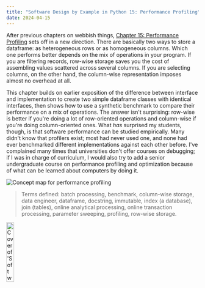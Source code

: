 ```yaml
---
title: "Software Design by Example in Python 15: Performance Profiling"
date: 2024-04-15
---
```


After previous chapters on webbish things,
[Chapter 15: Performance Profiling][sdxpy_perf] sets off in a new direction.
There are basically two ways to store a dataframe:
as heterogeneous rows or as homogeneous columns.
Which one performs better depends on the mix of operations in your program.
If you are filtering records,
row-wise storage saves you the cost of assembling values scattered across several columns.
If you are selecting columns,
on the other hand,
the column-wise representation imposes almost no overhead at all.

This chapter builds on earlier exposition of the difference between interface and implementation
to create two simple dataframe classes with identical interfaces,
then shows how to use a synthetic benchmark to compare their performance
on a mix of operations.
The answer isn't surprising:
row-wise is better if you're doing a lot of row-oriented operations
and column-wise if you're doing column-oriented ones.
What *has* surprised my students,
though,
is that software performance can be studied empirically.
Many didn't know that profilers exist;
most had never used one,
and none had ever benchmarked different implementations against each other before.
I've complained many times that universities don't offer courses on debugging;
if I was in charge of curriculum,
I would also try to add a senior undergraduate course on performance profiling and optimization
because of what can be learned about computers by doing it.

<img class="centered" src="@root/sdxpy/perf/concept_map.svg" alt="Concept map for performance profiling"/>

> Terms defined: batch processing, benchmark, column-wise storage, data engineer, dataframe, docstring, immutable, index (a database), join (tables), online analytical processing, online transaction processing, parameter sweeping, profiling, row-wise storage.

<a href="https://www.routledge.com/Software-Design-by-Example-A-Tool-Based-Introduction-with-Python/Wilson/p/book/9781032725215"><img src="@root/sdxpy/sdxpy-cover.png" alt="Cover of 'Software Design by Example'" width="20%" class="centered">
</a>

[sdxpy]: @root/sdxpy/
[sdxpy_perf]: @root/sdxpy/perf/
